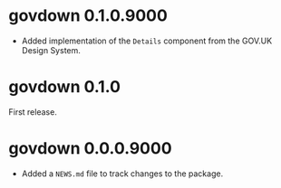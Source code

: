 # govdown 0.1.0.9000

* Added implementation of the `Details` component from the GOV.UK Design System.

# govdown 0.1.0

First release.

# govdown 0.0.0.9000

* Added a `NEWS.md` file to track changes to the package.
